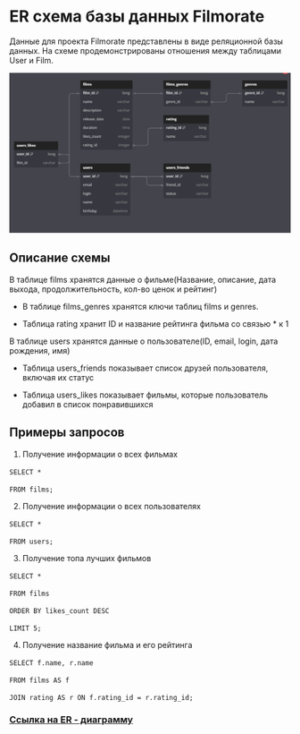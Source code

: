 # ER cхема базы данных Filmorate
Данные для проекта Filmorate представлены в виде реляционной базы данных.
На схеме продемонстрированы отношения между таблицами User и Film.

![ER-diagram](diagram.png)

## Описание схемы
В таблице films хранятся данные о фильме(Название, описание, дата выхода, продолжительность, кол-во ценок и рейтинг)

- В таблице films_genres хранятся ключи таблиц films и genres.

- Таблица rating хранит ID и название рейтинга фильма со связью * к 1

В таблице users хранятся данные о пользователе(ID, email, login, дата рождения, имя)

- Таблица users_friends показывает список друзей пользователя, включая их статус

- Таблица users_likes показывает фильмы, которые пользователь добавил в список понравившихся

## Примеры запросов

1. Получение информации о всех фильмах

`SELECT *`

`FROM films;`

2. Получение информации о всех пользователях

`SELECT * `

`FROM users;`

3. Получение топа лучших фильмов

`SELECT *`

`FROM films`

`ORDER BY likes_count DESC`

`LIMIT 5;`

4. Получение название фильма и его рейтинга

`SELECT f.name, r.name`

`FROM films AS f`

`JOIN rating AS r ON f.rating_id = r.rating_id;`


### [Ссылка на ER - диаграмму](https://dbdiagram.io/d/671e8a8197a66db9a36d5e78)





